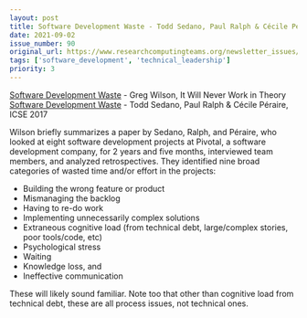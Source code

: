 ```yaml
---
layout: post
title: Software Development Waste - Todd Sedano, Paul Ralph & Cécile Péraire, ICSE 2017
date: 2021-09-02
issue_number: 90
original_url: https://www.researchcomputingteams.org/newsletter_issues/0090
tags: ['software_development', 'technical_leadership']
priority: 3
---
```


<!-- markdownlint-disable MD033 -->
<!-- markdownlint-disable MD041 -->
<!-- markdownlint-disable MD049 -->

[Software Development Waste](https://neverworkintheory.org/2021/08/29/software-development-waste.html) - Greg Wilson, It Will Never Work in Theory
[Software Development Waste](https://ieeexplore.ieee.org/document/7985656) - Todd Sedano, Paul Ralph & Cécile Péraire, ICSE 2017

Wilson briefly summarizes a paper by Sedano, Ralph, and Péraire, who looked at eight software development projects at Pivotal, a software development company, for 2 years and five months, interviewed team members, and analyzed retrospectives. They identified nine broad categories of wasted time and/or effort in the projects:

- Building the wrong feature or product
- Mismanaging the backlog
- Having to re-do work
- Implementing unnecessarily complex solutions
- Extraneous cognitive load (from technical debt, large/complex stories, poor tools/code, etc)
- Psychological stress
- Waiting
- Knowledge loss, and
- Ineffective communication

These will likely sound familiar.  Note too that other than cognitive load from technical debt, these are all process issues, not technical ones.